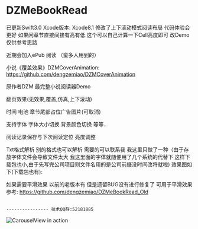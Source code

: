 # DZMeBookRead

已更新Swift3.0 Xcode版本: Xcode8.1 修改了上下滚动模式阅读布局 代码体验会更好 如果闲章节直接间接有高有低 这个可以自己计算一下Cell高度即可 改Demo仅供参考思路

近期会加入ePub 阅读 （蛮多人用到的）

小说《覆盖效果》DZMCoverAnimation: https://github.com/dengzemiao/DZMCoverAnimation

原作者DZM 最完整小说阅读器Demo 

翻页效果(无效果,覆盖,仿真,上下滚动) 

时间 电池 章节尾部占位广告图片(可取消) 

支持字体 字体大小切换 背景颜色切换 等等.. 

阅读记录保存与下次阅读定位 亮度调整 

Txt格式解析 别的格式也可以解析 需要的可以联系我 我这里只做了一种（由于存放字体文件会导致文件太大 我这里面的字体就随便用了几个系统的代替下 这样下载包也小,由于先写完公司项目则文件名用的是公司前缀没时间改将就啦) 效果图如下(下载包也有):  


如果需要平滑效果 以前的老版本有 但是遗留BUG没有进行修复了 可用于平滑效果参考: https://github.com/dengzemiao/DZMeBookRead_Old

                                                                            ---------------- 技术QQ群:52181885

![CarouselView in action](Untitled.gif)
